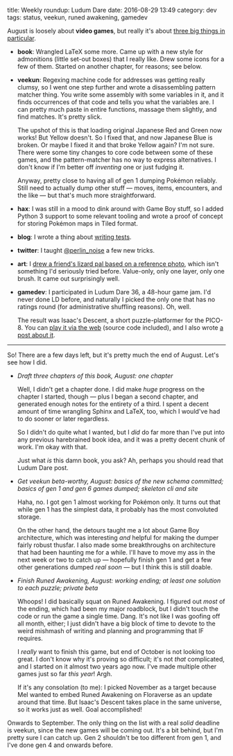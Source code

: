 title: Weekly roundup: Ludum Dare
date: 2016-08-29 13:49
category: dev
tags: status, veekun, runed awakening, gamedev

August is loosely about **video games**, but really it's about [three big things in particular]({filename}2016-08-07-weekly-roundup-three-big-things.markdown).

- **book**: Wrangled LaTeX some more.  Came up with a new style for admonitions (little set-out boxes) that I really like.  Drew some icons for a few of them.  Started on another chapter, for reasons; see below.

- **veekun**: Regexing machine code for addresses was getting really clumsy, so I went one step further and wrote a disassembling pattern matcher thing.  You write some assembly with some variables in it, and it finds occurrences of that code and tells you what the variables are.  I can pretty much paste in entire functions, massage them slightly, and find matches.  It's pretty slick.

    The upshot of this is that loading original Japanese Red and Green now works!  But Yellow doesn't.  So I fixed that, and now Japanese Blue is broken.  Or maybe I fixed it and that broke Yellow again?  I'm not sure.  There were some tiny changes to core code between some of these games, and the pattern-matcher has no way to express alternatives.  I don't know if I'm better off _inventing_ one or just fudging it.
    
    Anyway, pretty close to having all of gen 1 dumping Pokémon reliably.  Still need to actually dump other stuff — moves, items, encounters, and the like — but that's much more straightforward.

- **hax**: I was still in a mood to dink around with Game Boy stuff, so I added Python 3 support to some relevant tooling and wrote a proof of concept for storing Pokémon maps in Tiled format.

- **blog**: I wrote a thing about [writing tests]({filename}/content/2016-08-22-testing-for-people-who-hate-testing.markdown).

- **twitter**: I taught [@perlin\_noise](https://twitter.com/perlin_noise) a few new tricks.

- **art**: I [drew a friend's lizard pal based on a reference photo](https://lexyeevee.tumblr.com/post/149481403117/drawn-based-on-this-photo-of-poketto-monstas-bab), which isn't something I'd seriously tried before.  Value-only, only one layer, only one brush.  It came out surprisingly well.

- **gamedev**: I participated in Ludum Dare 36, a 48-hour game jam.  I'd never done LD before, and naturally I picked the only one that has no ratings round (for administrative shuffling reasons).  Oh, well.

    The result was Isaac's Descent, a short puzzle-platformer for the PICO-8.  You can [play it via the web](https://c.eev.ee/isaacs-descent/) (source code included), and I also wrote [a post about it]({filename}/content/2016-08-29-i-entered-ludum-dare-36.markdown).

----

So!  There are a few days left, but it's pretty much the end of August.  Let's see how I did.

- _Draft three chapters of this book, August: one chapter_

    Well, I didn't get a chapter done.  I did make _huge_ progress on the chapter I started, though — plus I began a second chapter, and generated enough notes for the entirety of a third.  I spent a decent amount of time wrangling Sphinx and LaTeX, too, which I would've had to do sooner or later regardless.

    So I didn't do quite what I wanted, but I _did_ do far more than I've put into any previous harebrained book idea, and it was a pretty decent chunk of work.  I'm okay with that.

    Just what _is_ this damn book, you ask?  Ah, perhaps you should read that Ludum Dare post.

- _Get veekun beta-worthy, August: basics of the new schema committed; basics of gen 1 and gen 6 games dumped; skeleton cli and site_

    Haha, no.  I got gen 1 almost working for Pokémon only.  It turns out that while gen 1 has the simplest data, it probably has the most convoluted storage.

    On the other hand, the detours taught me a lot about Game Boy architecture, which was interesting _and_ helpful for making the dumper fairly robust thusfar.  I also made some breakthroughs on architecture that had been haunting me for a while.  I'll have to move my ass in the next week or two to catch up — hopefully finish gen 1 and get a few other generations dumped _real soon_ — but I think this is still doable.

- _Finish Runed Awakening, August: working ending; at least one solution to each puzzle; private beta_

    Whoops!  I did basically squat on Runed Awakening.  I figured out _most_ of the ending, which had been my major roadblock, but I didn't touch the code or run the game a single time.  Dang.  It's not like I was goofing off all month, either; I just didn't have a big block of time to devote to the weird mishmash of writing and planning and programming that IF requires.

    I _really_ want to finish this game, but end of October is not looking too great.  I don't know why it's proving so difficult; it's not _that_ complicated, and I started on it almost two years ago now.  I've made multiple other games just so far _this year_!  Argh.

    If it's any consolation (to me): I picked November as a target because Mel wanted to embed Runed Awakening on Floraverse as an update around that time.  But Isaac's Descent takes place in the same universe, so it works just as well.  Goal accomplished!

Onwards to September.  The only thing on the list with a real _solid_ deadline is veekun, since the new games will be coming out.  It's a bit behind, but I'm pretty sure I can catch up.  Gen 2 shouldn't be too different from gen 1, and I've done gen 4 and onwards before.
